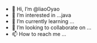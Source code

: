 - 👋 Hi, I’m @liaoOyao
- 👀 I’m interested in ...java
- 🌱 I’m currently learning ...
- 💞️ I’m looking to collaborate on ...
- 📫 How to reach me ...

<!---
liaoOyao/liaoOyao is a ✨ special ✨ repository because its `README.md` (this file) appears on your GitHub profile.
You can click the Preview link to take a look at your changes.
--->
